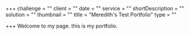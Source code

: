+++
challenge = ""
client = ""
date = ""
service = ""
shortDescription = ""
solution = ""
thumbnail = ""
title = "Meredith's Test Portfolio"
type = ""

+++
Welcome to my page. this is my portfolio. 